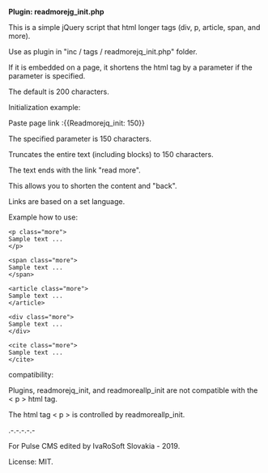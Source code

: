 **Plugin: readmorejg_init.php**

This is a simple jQuery script that html longer tags (div, p, article, span, and more).

Use as plugin in "inc / tags / readmorejq_init.php" folder.

If it is embedded on a page, it shortens the html tag by a parameter if the parameter is specified.

The default is 200 characters.

Initialization example:

Paste page link :{{Readmorejq_init: 150}}

The specified parameter is 150 characters.

Truncates the entire text (including blocks) to 150 characters.

The text ends with the link "read more".

This allows you to shorten the content and "back".

Links are based on a set language.

Example how to use:

	<p class="more">
	Sample text ...
	</p>
	
	<span class="more">
	Sample text ...
	</span>
	
	<article class="more">
	Sample text ...
	</article>
	
	<div class="more">
	Sample text ...
	</div>
	
	<cite class="more">
	Sample text ...
	</cite>
	
compatibility:

Plugins, readmorejq_init, and readmoreallp_init are not compatible with the < p > html tag.

The html tag < p > is controlled by readmoreallp_init.

.-.-.-.-.-

For Pulse CMS edited by IvaRoSoft Slovakia - 2019.

License: MIT.
